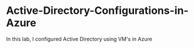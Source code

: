 # Active-Directory-Configurations-in-Azure
In this lab, I configured Active Directory using VM's in Azure
